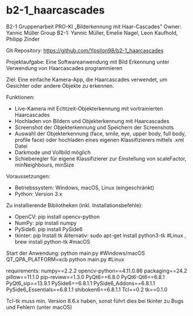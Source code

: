 # b2-1_haarcascades
B2-1 Gruppenarbeit PRO-KI „Bilderkennung mit Haar-Cascades"
Owner: Yannic Müller
Group B2-1: Yannic Müller, Emelie Nagel, Leon Kaufhold, Philipp Zinder

Git Repository: https://github.com/Ypsilon98/b2-1_haarcascades

Projektaufgabe: Eine Softwareanwendung mit Bild Erkennung unter Verwendung von Haarcascades programmieren

Ziel: Eine einfache Kamera-App, die Haarcascades verwendet, um Gesichter oder andere Objekte zu erkennen. 

Funktionen:
- Live-Kamera mit Echtzeit-Objekterkennung mit vortrainierten Haarcascades
- Hochladen von Bildern und Objekterkennung mit Haarcascades
- Screenshot der Objekterkennung und Speichern der Screenshots
- Auswahl der Objekterkennung (face, smile, eye, upper body, full body, profile face) oder hochladen eines eigenen Klassifizierers mittels .xml Datei
- Darkmode und Vollbild möglich
- Schieberegler für eigene Klassifizierer zur Einstellung von scaleFactor, minNeighbours, minSize

Voraussetzungen:
- Betriebssystem: Windows, macOS, Linux (eingeschränkt)
- Python: Version 3.x

Zu installierende Bibliotheken (inkl. Installationsbefehle):
- OpenCV: pip install opencv-python
- NumPy: pip install numpy
- PySide6: pip install PySide6
- tkinter: pip Install tk Alternativ: sudo apt-get install python3-tk #Linux , brew install python-tk #macOS
 
Start der Anwendung:
python main.py #Windows/macOS
QT_QPA_PLATFORM=xcb python main.py #Linux



requirements:
numpy==2.2.2
opencv-python==4.11.0.86
packaging==24.2
pillow==11.1.0
pip-review==1.3.0
PyQt6==6.8.0
PyQt6-Qt6==6.8.1
PyQt6_sip==13.9.1
PySide6==6.8.1.1
PySide6_Addons==6.8.1.1
PySide6_Essentials==6.8.1.1
shiboken6==6.8.1.1
Tcl==0.2
tk==0.1.0

Tcl-tk muss min. Version 8.6.x haben, sonst führt dies bei tkinter zu Bugs und Fehlern (unter macOS)